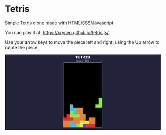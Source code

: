 # Tetris

Simple Tetris clone made with HTML/CSS/Javascript

You can play it at:
https://xrysen.github.io/tetris.js/

Use your arrow keys to move the piece left and right, using the Up arrow to rotate the piece.

<img src = "https://github.com/xrysen/tetris.js/blob/main/docs/ss1.png?raw=true" width="500" >
